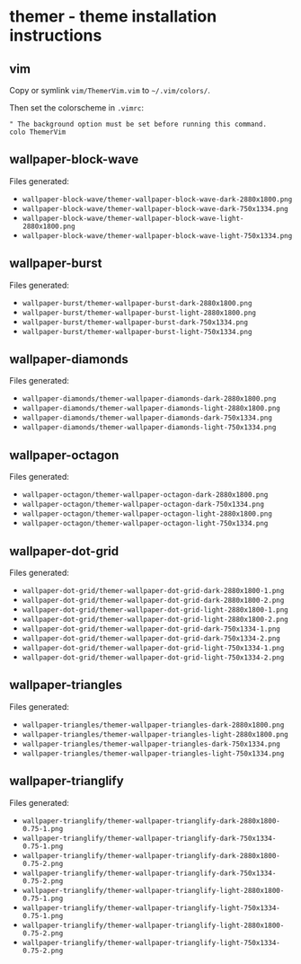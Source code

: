 # themer - theme installation instructions

## vim

Copy or symlink `vim/ThemerVim.vim` to `~/.vim/colors/`.

Then set the colorscheme in `.vimrc`:

    " The background option must be set before running this command.
    colo ThemerVim

## wallpaper-block-wave

Files generated:

* `wallpaper-block-wave/themer-wallpaper-block-wave-dark-2880x1800.png`
* `wallpaper-block-wave/themer-wallpaper-block-wave-dark-750x1334.png`
* `wallpaper-block-wave/themer-wallpaper-block-wave-light-2880x1800.png`
* `wallpaper-block-wave/themer-wallpaper-block-wave-light-750x1334.png`

## wallpaper-burst

Files generated:

* `wallpaper-burst/themer-wallpaper-burst-dark-2880x1800.png`
* `wallpaper-burst/themer-wallpaper-burst-light-2880x1800.png`
* `wallpaper-burst/themer-wallpaper-burst-dark-750x1334.png`
* `wallpaper-burst/themer-wallpaper-burst-light-750x1334.png`

## wallpaper-diamonds

Files generated:

* `wallpaper-diamonds/themer-wallpaper-diamonds-dark-2880x1800.png`
* `wallpaper-diamonds/themer-wallpaper-diamonds-light-2880x1800.png`
* `wallpaper-diamonds/themer-wallpaper-diamonds-dark-750x1334.png`
* `wallpaper-diamonds/themer-wallpaper-diamonds-light-750x1334.png`

## wallpaper-octagon

Files generated:

* `wallpaper-octagon/themer-wallpaper-octagon-dark-2880x1800.png`
* `wallpaper-octagon/themer-wallpaper-octagon-dark-750x1334.png`
* `wallpaper-octagon/themer-wallpaper-octagon-light-2880x1800.png`
* `wallpaper-octagon/themer-wallpaper-octagon-light-750x1334.png`

## wallpaper-dot-grid

Files generated:

* `wallpaper-dot-grid/themer-wallpaper-dot-grid-dark-2880x1800-1.png`
* `wallpaper-dot-grid/themer-wallpaper-dot-grid-dark-2880x1800-2.png`
* `wallpaper-dot-grid/themer-wallpaper-dot-grid-light-2880x1800-1.png`
* `wallpaper-dot-grid/themer-wallpaper-dot-grid-light-2880x1800-2.png`
* `wallpaper-dot-grid/themer-wallpaper-dot-grid-dark-750x1334-1.png`
* `wallpaper-dot-grid/themer-wallpaper-dot-grid-dark-750x1334-2.png`
* `wallpaper-dot-grid/themer-wallpaper-dot-grid-light-750x1334-1.png`
* `wallpaper-dot-grid/themer-wallpaper-dot-grid-light-750x1334-2.png`

## wallpaper-triangles

Files generated:

* `wallpaper-triangles/themer-wallpaper-triangles-dark-2880x1800.png`
* `wallpaper-triangles/themer-wallpaper-triangles-light-2880x1800.png`
* `wallpaper-triangles/themer-wallpaper-triangles-dark-750x1334.png`
* `wallpaper-triangles/themer-wallpaper-triangles-light-750x1334.png`

## wallpaper-trianglify

Files generated:

* `wallpaper-trianglify/themer-wallpaper-trianglify-dark-2880x1800-0.75-1.png`
* `wallpaper-trianglify/themer-wallpaper-trianglify-dark-750x1334-0.75-1.png`
* `wallpaper-trianglify/themer-wallpaper-trianglify-dark-2880x1800-0.75-2.png`
* `wallpaper-trianglify/themer-wallpaper-trianglify-dark-750x1334-0.75-2.png`
* `wallpaper-trianglify/themer-wallpaper-trianglify-light-2880x1800-0.75-1.png`
* `wallpaper-trianglify/themer-wallpaper-trianglify-light-750x1334-0.75-1.png`
* `wallpaper-trianglify/themer-wallpaper-trianglify-light-2880x1800-0.75-2.png`
* `wallpaper-trianglify/themer-wallpaper-trianglify-light-750x1334-0.75-2.png`